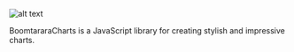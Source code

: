 ![alt text](http://bartoszwilk.com/boomtararacharts/boomtararacharts.png "BoomtararaCharts logo")

BoomtararaCharts is a JavaScript library for creating stylish and impressive charts.
